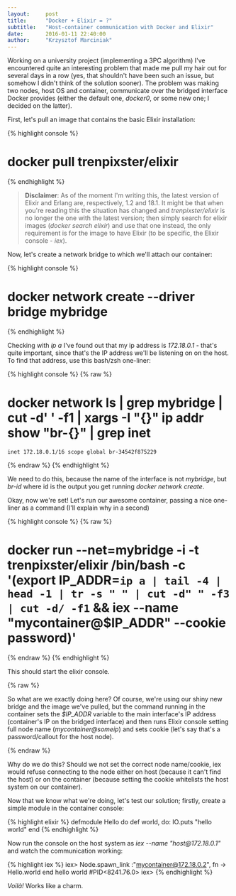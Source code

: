 ```yaml
---
layout:     post
title:      "Docker + Elixir = ?"
subtitle:   "Host-container communication with Docker and Elixir"
date:       2016-01-11 22:40:00
author:     "Krzysztof Marciniak"
---
```


<p>Working on a university project (implementing a 3PC algorithm) I've encountered quite an interesting problem that made me pull my hair out for several days in a row (yes, that shouldn't have been such an issue, but somehow I didn't think of the solution sooner). The problem was making two nodes, host OS and container, communicate over the bridged interface Docker provides (either the default one, <i>docker0</i>, or some new one; I decided on the latter).
</p>
<p>First, let's pull an image that contains the basic Elixir installation:</p>

{% highlight console %}
# docker pull trenpixster/elixir
{% endhighlight %}

<p>
<blockquote>
<b>Disclaimer</b>:
As of the moment I'm writing this, the latest version of Elixir and Erlang are, respectively, 1.2 and 18.1. It might be that when you're reading this the situation has changed and <i>trenpixster/elixir</i> is no longer the one with the latest version; then simply search for elixir images (<i>docker search elixir</i>) and use that one instead, the only requirement is for the image to have Elixir (to be specific, the Elixir console - <i>iex</i>).
</blockquote>
</p>

<p>
Now, let's create a network bridge to which we'll attach our container:
</p>

{% highlight console %}
# docker network create --driver bridge mybridge
{% endhighlight %}

<p>
Checking with <i>ip a</i> I've found out that my ip address is <i>172.18.0.1</i> - that's quite important, since that's the IP address we'll be listening on on the host. To find that address, use this bash/zsh one-liner:
</p>

{% highlight console %}
{% raw %}
# docker network ls | grep mybridge | cut -d' ' -f1 | xargs -I "{}" ip addr show "br-{}" | grep inet
    inet 172.18.0.1/16 scope global br-34542f875229
{% endraw %}
{% endhighlight %}

<p>We need to do this, because the name of the interface is not <i>mybridge</i>, but <i>br-id</i> where id is the output you get running <i>docker network create</i>.</p>

<p>Okay, now we're set! Let's run our awesome container, passing a nice one-liner as a command (I'll explain why in a second)
</p>

{% highlight console %}
{% raw %}
# docker run --net=mybridge -i -t trenpixster/elixir /bin/bash -c '(export IP_ADDR=`ip a | tail -4 | head -1 | tr -s " " | cut -d" " -f3 | cut -d/ -f1` && iex --name "mycontainer@$IP_ADDR" --cookie password)'
{% endraw %}
{% endhighlight %}

<p>This should start the elixir console.</p>

{% raw %}
<p>So what are we exactly doing here? Of course, we're using our shiny new bridge and the image we've pulled, but the command running in the container sets the <i>$IP_ADDR</i> variable to the main interface's IP address (container's IP on the bridged interface) and then runs Elixir console setting full node name (<i>mycontainer@someip</i>) and sets cookie (let's say that's a password/callout for the host node).</p>
{% endraw %}

<p>Why do we do this? Should we not set the correct node name/cookie, iex would refuse connecting to the node either on host (because it can't find the host) or on the container (because setting the cookie whitelists the host system on our container).</p>

<p>Now that we know what we're doing, let's test our solution; firstly, create a simple module in the container console:</p>

{% highlight elixir %}
defmodule Hello do
def world, do: IO.puts "hello world"
end
{% endhighlight %}

<p>Now run the console on the host system as <i>iex --name "host@172.18.0.1"</i> and watch the communication working:</p>

{% highlight iex %}
iex> Node.spawn_link :"mycontainer@172.18.0.2", fn -> Hello.world end
hello world
#PID<8241.76.0>
iex> 
{% endhighlight %}

<p><i>Voilà!</i> Works like a charm.
</p>
